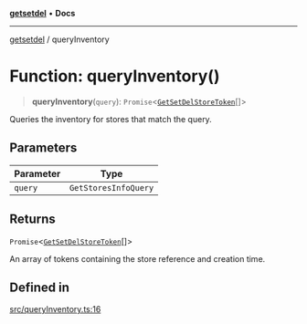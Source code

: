[**getsetdel**](../README.md) • **Docs**

---

[getsetdel](../README.md) / queryInventory

# Function: queryInventory()

> **queryInventory**(`query`): `Promise`\<[`GetSetDelStoreToken`](../interfaces/GetSetDelStoreToken.md)[]\>

Queries the inventory for stores that match the query.

## Parameters

| Parameter | Type                 |
| --------- | -------------------- |
| `query`   | `GetStoresInfoQuery` |

## Returns

`Promise`\<[`GetSetDelStoreToken`](../interfaces/GetSetDelStoreToken.md)[]\>

An array of tokens containing the store reference and creation time.

## Defined in

[src/queryInventory.ts:16](https://github.com/ericvera/getsetdel/blob/main/src/queryInventory.ts#L16)
